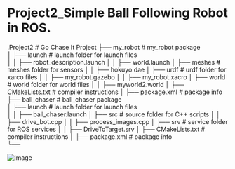 # Project2_Simple Ball Following Robot in ROS.

.Project2                          # Go Chase It Project
    ├── my_robot                       # my_robot package                   
    │   ├── launch                     # launch folder for launch files   
    │   │   ├── robot_description.launch
    │   │   ├── world.launch
    │   ├── meshes                     # meshes folder for sensors
    │   │   ├── hokuyo.dae
    │   ├── urdf                       # urdf folder for xarco files
    │   │   ├── my_robot.gazebo
    │   │   ├── my_robot.xacro
    │   ├── world                      # world folder for world files
    │   │   ├── myworld2.world
    │   ├── CMakeLists.txt             # compiler instructions
    │   ├── package.xml                # package info
    ├── ball_chaser                    # ball_chaser package                   
    │   ├── launch                     # launch folder for launch files   
    │   │   ├── ball_chaser.launch
    │   ├── src                        # source folder for C++ scripts
    │   │   ├── drive_bot.cpp
    │   │   ├── process_images.cpp
    │   ├── srv                        # service folder for ROS services
    │   │   ├── DriveToTarget.srv
    │   ├── CMakeLists.txt             # compiler instructions
    │   ├── package.xml                # package info               
    └──                              

![image](https://udacity-reviews-uploads.s3.us-west-2.amazonaws.com/_attachments/452644/1657571318/Peek_2022-07-12_05-27.gif)
